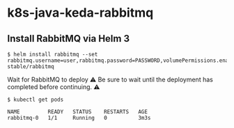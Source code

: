 # k8s-java-keda-rabbitmq

## Install RabbitMQ via Helm 3

```shell
$ helm install rabbitmq --set rabbitmq.username=user,rabbitmq.password=PASSWORD,volumePermissions.enabled=true stable/rabbitmq
```

Wait for RabbitMQ to deploy
⚠️ Be sure to wait until the deployment has completed before continuing. ⚠️

```shell
$ kubectl get pods

NAME         READY   STATUS    RESTARTS   AGE
rabbitmq-0   1/1     Running   0          3m3s
```